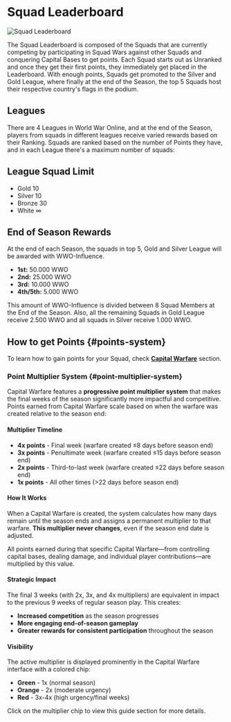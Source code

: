 # Squad Leaderboard

![Squad Leaderboard](../assets/images/header_capital_warfare.webp "Squad Leaderboard")

The Squad Leaderboard is composed of the Squads that are currently competing by participating in
Squad Wars against other Squads and conquering Capital Bases to get points. Each Squad starts out as
Unranked and once they get their first points, they immediately get placed in the Leaderboard. With
enough points, Squads get promoted to the Silver and Gold League, where finally at the end of the
Season, the top 5 Squads host their respective country's flags in the podium.

## Leagues

There are 4 Leagues in World War Online, and at the end of the Season, players from squads in
different leagues receive varied rewards based on their Ranking. Squads are ranked based on the
number of Points they have, and in each League there's a maximum number of squads:

## League Squad Limit

-   Gold 10
-   Silver 10
-   Bronze 30
-   White ∞

## End of Season Rewards

At the end of each Season, the squads in top 5, Gold and Silver League will be awarded with
WWO-Influence.

-   **1st:** 50.000 WWO
-   **2nd:** 25.000 WWO
-   **3rd:** 10.000 WWO
-   **4th/5th:** 5.000 WWO

This amount of WWO-Influence is divided between 8 Squad Members at the End of the Season. Also, all
the remaining Squads in Gold League receive 2.500 WWO and all squads in Silver receive 1.000 WWO.

## How to get Points {#points-system}

To learn how to gain points for your Squad, check [**Capital Warfare**](capital-warfare.md) section.

### Point Multiplier System {#point-multiplier-system}

Capital Warfare features a **progressive point multiplier system** that makes the final weeks of the season significantly more impactful and competitive. Points earned from Capital Warfare scale based on when the warfare was created relative to the season end:

#### Multiplier Timeline

-   **4x points** - Final week (warfare created ≤8 days before season end)
-   **3x points** - Penultimate week (warfare created ≤15 days before season end)
-   **2x points** - Third-to-last week (warfare created ≤22 days before season end)
-   **1x points** - All other times (>22 days before season end)

#### How It Works

When a Capital Warfare is created, the system calculates how many days remain until the season ends and assigns a permanent multiplier to that warfare. **This multiplier never changes**, even if the season end date is adjusted.

All points earned during that specific Capital Warfare—from controlling capital bases, dealing damage, and individual player contributions—are multiplied by this value.

#### Strategic Impact

The final 3 weeks (with 2x, 3x, and 4x multipliers) are equivalent in impact to the previous 9 weeks of regular season play. This creates:

-   **Increased competition** as the season progresses
-   **More engaging end-of-season gameplay**
-   **Greater rewards for consistent participation** throughout the season

#### Visibility

The active multiplier is displayed prominently in the Capital Warfare interface with a colored chip:

-   **Green** - 1x (normal season)
-   **Orange** - 2x (moderate urgency)
-   **Red** - 3x-4x (high urgency/final weeks)

Click on the multiplier chip to view this guide section for more details.
